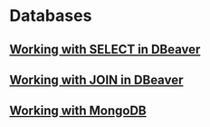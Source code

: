 # Databases
## [Working with SELECT in DBeaver](https://docs.google.com/spreadsheets/d/1_UIoYB5sAcFY7875b8u158JtebhOF_K-5lYed90yfdc/edit?usp=sharing)
## [Working with JOIN in DBeaver](https://docs.google.com/spreadsheets/d/1V6uIg2oh3iej12buLFRgh8BmnZRX44vLxeEu6NddbWM/edit?usp=sharing)
## [Working with MongoDB](https://docs.google.com/spreadsheets/d/18_Xp-yrDy4GKfdFUcuoj2qGkEYO-FvJG5bqEfRLIokk/edit?usp=sharing)
